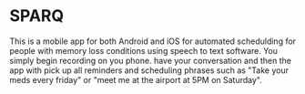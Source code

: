 # SPARQ

This is a mobile app for both Android and iOS for automated schedulding for people with memory loss conditions using speech to text software.
You simply begin recording on you phone. have your conversation and then the app with pick up all reminders and scheduling phrases such as "Take your meds every friday" or "meet me at the airport at 5PM on Saturday".
